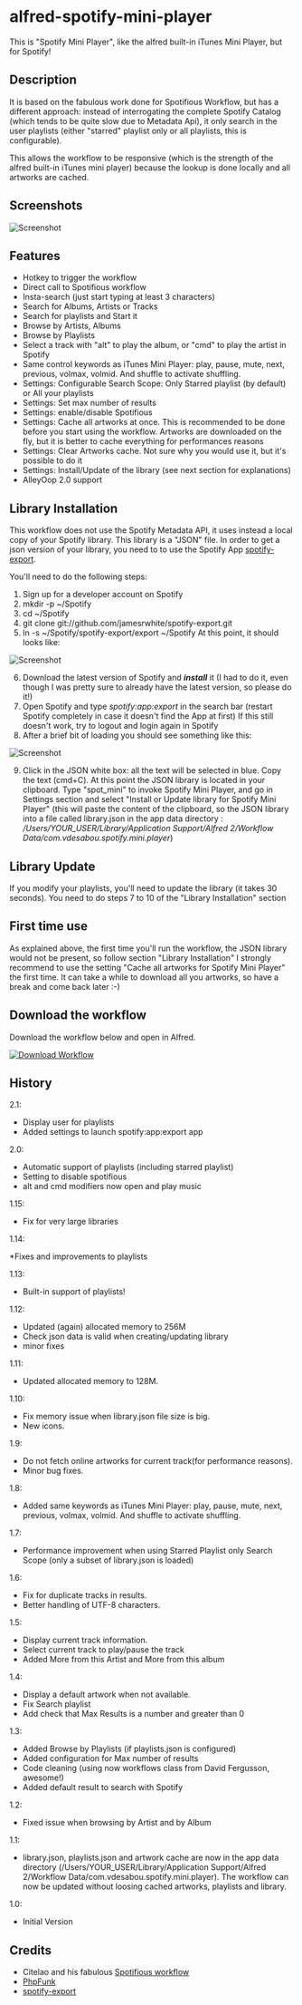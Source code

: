 alfred-spotify-mini-player
==========================

This is "Spotify Mini Player", like the alfred built-in iTunes Mini Player, but for Spotify!

## Description

It is based on the fabulous work done for Spotifious Workflow, but has a different approach: instead of interrogating the complete Spotify Catalog (which tends to be quite slow due to Metadata Api), it only search in the user playlists (either "starred" playlist only or all playlists, this is configurable).

This allows the workflow to be responsive (which is the strength of the alfred built-in iTunes mini player) because the lookup is done locally and all artworks are cached.


## Screenshots

![Screenshot](http://d.pr/i/J49m+.png)



## Features
* Hotkey to trigger the workflow
* Direct call to Spotifious workflow
* Insta-search (just start typing at least 3 characters)
* Search for Albums, Artists or Tracks
* Search for playlists and Start it
* Browse by Artists, Albums
* Browse by Playlists
* Select a track with "alt" to play the album, or "cmd" to play the artist in Spotify
* Same control keywords as iTunes Mini Player: play, pause, mute, next, previous, volmax, volmid. And shuffle to activate shuffling.
* Settings: Configurable Search Scope: Only Starred playlist (by default) or All your playlists
* Settings: Set max number of results
* Settings: enable/disable Spotifious
* Settings: Cache all artworks at once. This is recommended to be done before you start using the workflow. Artworks are downloaded on the fly, but it  is better to cache everything for performances reasons
* Settings: Clear Artworks cache. Not sure why you would use it, but it's possible to do it
* Settings: Install/Update of the library (see next section for explanations)
* AlleyOop 2.0 support

## Library Installation

This workflow does not use the Spotify Metadata API, it uses instead a local copy of your Spotify library.
This library is a "JSON" file. In order to get a json version of your library, you need to to use the Spotify App [spotify-export](https://github.com/jamesrwhite/spotify-export).

You'll need to do the following steps:

1. Sign up for a developer account on Spotify
2. mkdir -p ~/Spotify
3. cd ~/Spotify
4. git clone git://github.com/jamesrwhite/spotify-export.git
5. ln -s ~/Spotify/spotify-export/export ~/Spotify
At this point, it should looks like:

![Screenshot](http://d.pr/i/lGwN+.png)


6. Download the latest version of Spotify and ***install*** it (I had to do it, even though I was pretty sure to already have the latest version, so please do it!)
7. Open Spotify and type *spotify:app:export* in the search bar (restart Spotify completely in case it doesn't find the App at first) If this still doesn't work, try to logout and login again in Spotify
8. After a brief bit of loading you should see something like this:

![Screenshot](http://d.pr/i/u9x1+.png)

9. Click in the JSON white box: all the text will be selected in blue. Copy the text (cmd+C). At this point the JSON library is located in your clipboard.
Type "spot_mini" to invoke Spotify Mini Player, and go in Settings section and select "Install or Update library for Spotify Mini Player" (this will paste the content of the clipboard, so the JSON library into a file called library.json in the app data directory : */Users/YOUR_USER/Library/Application Support/Alfred 2/Workflow Data/com.vdesabou.spotify.mini.player*)

## Library Update

If you modify your playlists, you'll need to update the library (it takes 30 seconds). You need to do steps 7 to 10 of the "Library Installation" section

## First time use

As explained above, the first time you'll run the workflow, the JSON library would not be present, so follow section "Library Installation"
I strongly recommend to use the setting "Cache all artworks for Spotify Mini Player" the first time. It can take a while to download all you artworks, so have a break and come back later :-)


## Download the workflow

Download the workflow below and open in Alfred.

[![Download Workflow](http://d.pr/i/L4IL+.png)](https://raw.github.com/vdesabou/alfred-spotify-mini-player/master/SpotifyMiniPlayer.alfredworkflow)


## History

2.1:

* Display user for playlists
* Added settings to launch spotify:app:export app

2.0:

* Automatic support of playlists (including starred playlist)
* Setting to disable spotifious
* alt and cmd modifiers now open and play music

1.15:

* Fix for very large libraries

1.14:

*Fixes and improvements to playlists

1.13:

* Built-in support of playlists!

1.12:

* Updated (again) allocated memory to 256M
* Check json data is valid when creating/updating library
* minor fixes

1.11:

* Updated allocated memory to 128M.

1.10:

* Fix memory issue when library.json file size is big.
* New icons.

1.9:

* Do not fetch online artworks for current track(for performance reasons).
* Minor bug fixes.

1.8:

* Added same keywords as iTunes Mini Player: play, pause, mute, next, previous, volmax, volmid. And shuffle to activate shuffling.

1.7:

* Performance improvement when using Starred Playlist only Search Scope (only a subset of library.json is loaded)

1.6:

* Fix for duplicate tracks in results.
* Better handling of UTF-8 characters.

1.5:

* Display current track information.
* Select current track to play/pause the track
* Added More from this Artist and More from this album

1.4:

* Display a default artwork when not available.
* Fix Search playlist
* Add check that Max Results is a number and greater than 0

1.3:

* Added Browse by Playlists (if playlists.json is configured)
* Added configuration for Max number of results
* Code cleaning (using now workflows class from David Fergusson, awesome!)
* Added default result to search with Spotify

1.2:

* Fixed issue when browsing by Artist and by Album

1.1:

* library.json, playlists.json and artwork cache are now in the app data directory (/Users/YOUR_USER/Library/Application Support/Alfred 2/Workflow Data/com.vdesabou.spotify.mini.player). The workflow can now be updated without loosing cached artworks, playlists and library.

1.0:

* Initial Version

## Credits

* Citelao and his fabulous [Spotifious workflow](https://github.com/citelao/Spotify-for-Alfred)
* [PhpFunk](https://github.com/phpfunk/alfred-spotify-controls) 
* [spotify-export](https://github.com/jamesrwhite/spotify-export)
